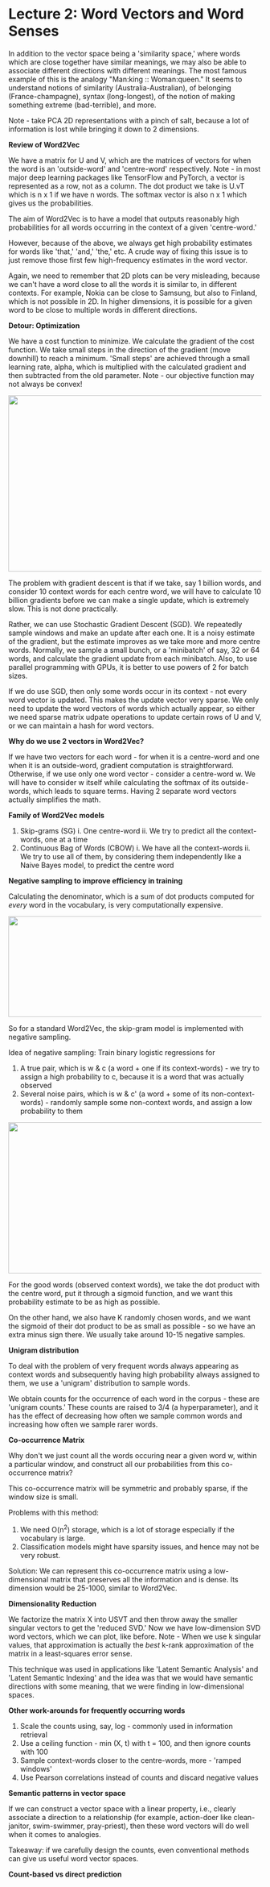 # Lecture 2: Word Vectors and Word Senses

In addition to the vector space being a 'similarity space,' where words which are close together have similar meanings, we may also be able to associate different directions with different meanings. The most famous example of this is the analogy "Man:king :: Woman:queen." It seems to understand notions of similarity (Australia-Australian), of belonging (France-champagne), syntax (long-longest), of the notion of making something extreme (bad-terrible), and more.

Note - take PCA 2D representations with a pinch of salt, because a lot of information is lost while bringing it down to 2 dimensions.

**Review of Word2Vec**

We have a matrix for U and V, which are the matrices of vectors for when the word is an 'outside-word' and 'centre-word' respectively. Note - in most major deep learning packages like TensorFlow and PyTorch, a vector is represented as a row, not as a column. The dot product we take is U.vT which is n x 1 if we have n words. The softmax vector is also n x 1 which gives us the probabilities.

The aim of Word2Vec is to have a model that outputs reasonably high probabilities for all words occurring in the context of a given 'centre-word.'

However, because of the above, we always get high probability estimates for words like 'that,' 'and,' 'the,' etc. A crude way of fixing this issue is to just remove those first few high-frequency estimates in the word vector.

Again, we need to remember that 2D plots can be very misleading, because we can't have a word close to all the words it is similar to, in different contexts. For example, Nokia can be close to Samsung, but also to Finland, which is not possible in 2D. In higher dimensions, it is possible for a given word to be close to multiple words in different directions.

**Detour: Optimization**

We have a cost function to minimize. We calculate the gradient of the cost function. We take small steps in the direction of the gradient (move downhill) to reach a minimum. 'Small steps' are achieved through a small learning rate, alpha, which is multiplied with the calculated gradient and then subtracted from the old parameter. Note - our objective function may not always be convex!

<p align="center">
  <img width="550" height="350" src="https://user-images.githubusercontent.com/21968647/64314668-a5643d80-cf64-11e9-99e5-34c21a6235fc.png">
</p>

The problem with gradient descent is that if we take, say 1 billion words, and consider 10 context words for each centre word, we will have to calculate 10 billion gradients before we can make a single update, which is extremely slow. This is not done practically.

Rather, we can use Stochastic Gradient Descent (SGD). We repeatedly sample windows and make an update after each one. It is a noisy estimate of the gradient, but the estimate improves as we take more and more centre words. Normally, we sample a small bunch, or a 'minibatch' of say, 32 or 64 words, and calculate the gradient update from each minibatch. Also, to use parallel programming with GPUs, it is better to use powers of 2 for batch sizes.

If we do use SGD, then only some words occur in its context - not every word vector is updated. This makes the update vector very sparse. We only need to update the word vectors of words which actually appear, so either we need sparse matrix udpate operations to update certain rows of U and V, or we can maintain a hash for word vectors.

**Why do we use 2 vectors in Word2Vec?**

If we have two vectors for each word - for when it is a centre-word and one when it is an outside-word, gradient computation is straightforward. Otherwise, if we use only one word vector - consider a centre-word w. We will have to consider w itself while calculating the softmax of its outside-words, which leads to square terms. Having 2 separate word vectors actually simplifies the math.

**Family of Word2Vec models**

1. Skip-grams (SG)
    i. One centre-word
    ii. We try to predict all the context-words, one at a time
2. Continuous Bag of Words (CBOW)
    i. We have all the context-words
    ii. We try to use all of them, by considering them independently like a Naive Bayes model, to predict the centre word
    
**Negative sampling to improve efficiency in training**

Calculating the denominator, which is a sum of dot products computed for *every* word in the vocabulary, is very computationally expensive.

<p align="center">
  <img width="700" height="200" src="https://user-images.githubusercontent.com/21968647/64316195-f70ec700-cf68-11e9-802f-3e65f2cc208f.png">
</p>

So for a standard Word2Vec, the skip-gram model is implemented with negative sampling.

Idea of negative sampling: Train binary logistic regressions for 
1. A true pair, which is w & c (a word + one if its context-words) - we try to assign a high probability to c, because it is a word that was actually observed
2. Several noise pairs, which is w & c' (a word + some of its non-context-words) - randomly sample some non-context words, and assign a low probability to them

<p align="center">
  <img width="600" height="300" src="https://user-images.githubusercontent.com/21968647/64381767-cb332600-cfe8-11e9-8b58-d5481265d691.png">
</p>

For the good words (observed context words), we take the dot product with the centre word, put it through a sigmoid function, and we want this probability estimate to be as high as possible.

On the other hand, we also have K randomly chosen words, and we want the sigmoid of their dot product to be as small as possible - so we have an extra minus sign there. We usually take around 10-15 negative samples. 

**Unigram distribution**

To deal with the problem of very frequent words always appearing as context words and subsequently having high probability always assigned to them, we use a 'unigram' distribution to sample words. 

We obtain counts for the occurrence of each word in the corpus - these are 'unigram counts.' These counts are raised to 3/4  (a hyperparameter), and it has the effect of decreasing how often we sample common words and increasing how often we sample rarer words. 

**Co-occurrence Matrix**

Why don't we just count all the words occuring near a given word w, within a particular window, and construct all our probabilities from this co-occurrence matrix?

This co-occurrence matrix will be symmetric and probably sparse, if the window size is small.

Problems with this method:
1. We need O(n<sup>2</sup>) storage, which is a lot of storage especially if the vocabulary is large.
2. Classification models might have sparsity issues, and hence may not be very robust.
    
Solution: We can represent this co-occurrence matrix using a low-dimensional matrix that preserves all the information and is dense. Its dimension would be 25-1000, similar to Word2Vec.

**Dimensionality Reduction**

We factorize the matrix X into USVT and then throw away the smaller singular vectors to get the 'reduced SVD.' Now we have low-dimension SVD word vectors, which we can plot, like before. Note - When we use k singular values, that approximation is actually the *best* k-rank approximation of the matrix in a least-squares error sense. 

This technique was used in applications like 'Latent Semantic Analysis' and 'Latent Semantic Indexing' and the idea was that we would have semantic directions with some meaning, that we were finding in low-dimensional spaces.

**Other work-arounds for frequently occurring words**

1. Scale the counts using, say, log - commonly used in information retrieval
2. Use a ceiling function - min (X, t) with t = 100, and then ignore counts with 100
3. Sample context-words closer to the centre-words, more - 'ramped windows'
4. Use Pearson correlations instead of counts and discard negative values

**Semantic patterns in vector space**

If we can construct a vector space with a linear property, i.e., clearly associate a direction to a relationship (for example, action-doer like clean-janitor, swim-swimmer, pray-priest), then these word vectors will do well when it comes to analogies.

Takeaway: if we carefully design the counts, even conventional methods can give us useful word vector spaces.


**Count-based vs direct prediction**


    

    








